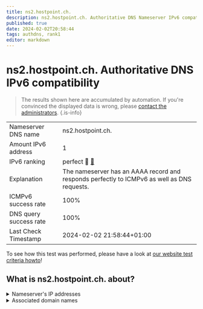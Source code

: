 ```yaml
---
title: ns2.hostpoint.ch.
description: ns2.hostpoint.ch. Authoritative DNS Nameserver IPv6 compatibility
published: true
date: 2024-02-02T20:58:44
tags: authdns, rank1
editor: markdown
---
```


# ns2.hostpoint.ch. Authoritative DNS IPv6 compatibility

> The results shown here are accumulated by automation. If you're convinced the displayed data is wrong, please [contact the administrators](/howto/chat). 
{.is-info}




|   |   |
| - | - |
| Nameserver DNS name | ns2.hostpoint.ch.
| Amount IPv6 address | 1
| IPv6 ranking | perfect :1st_place_medal: [🔗](/howto/ranking) |
| Explanation | The nameserver has an AAAA record and responds perfectly to ICMPv6 as well as DNS requests. |
| ICMPv6 success rate | 100%|
| DNS query success rate | 100% |
| Last Check Timestamp | 2024-02-02 21:58:44+01:00 |

To see how this test was performed, please have a look at [our website test criteria howto](/howto/testcriteria/authdns)!


## What is ns2.hostpoint.ch. about?




<details>
<summary>Nameserver's IP addresses</summary>

2a00:d70:0:b::1d

</details>



<details>
<summary>Associated domain names</summary>

www.inlingua.com

</details>
